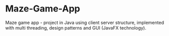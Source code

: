 # Maze-Game-App
Maze game app - project in Java using client server structure, implemented with multi threading, design patterns and GUI (JavaFX technology).
